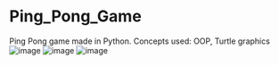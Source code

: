 # Ping_Pong_Game
Ping Pong game made in Python. Concepts used: OOP, Turtle graphics
![image](https://user-images.githubusercontent.com/25523043/123515975-737f1680-d6b7-11eb-8608-6189bf16976f.png)
![image](https://user-images.githubusercontent.com/25523043/123515988-84c82300-d6b7-11eb-9be0-ef19aa70b46b.png)
![image](https://user-images.githubusercontent.com/25523043/123516026-b17c3a80-d6b7-11eb-8852-273003c2b2f2.png)
